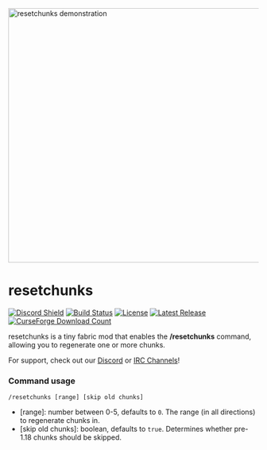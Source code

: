 <img alt="resetchunks demonstration" src="demo.gif" width="512">

# resetchunks

[![Discord Shield](https://discordapp.com/api/guilds/938463953644847205/widget.png?style=shield)](https://discord.gg/bXG8H6PVuS)
[![Build Status](https://img.shields.io/github/workflow/status/PotassiumMC/resetchunks/build/master)](https://github.com/PotassiumMC/resetchunks/actions)
[![License](https://img.shields.io/github/license/PotassiumMC/resetchunks)](https://github.com/PotassiumMC/resetchunks/blob/master/LICENSE)
[![Latest Release](https://img.shields.io/github/v/release/PotassiumMC/resetchunks)](https://github.com/PotassiumMC/resetchunks/releases)
[![CurseForge Download Count](https://cf.way2muchnoise.eu/full_resetchunks_downloads.svg)](https://www.curseforge.com/minecraft/mc-mods/resetchunks)

resetchunks is a tiny fabric mod that enables the **/resetchunks** command, allowing you to regenerate one or more chunks.

For support, check out our [Discord](https://discord.gg/bXG8H6PVuS) or [IRC Channels](https://webchat.esper.net/?channels=potassium)!

### Command usage

`/resetchunks [range] [skip old chunks]`

- [range]: number between 0-5, defaults to `0`. The range (in all directions) to regenerate chunks in.
- [skip old chunks]: boolean, defaults to `true`. Determines whether pre-1.18 chunks should be skipped.
